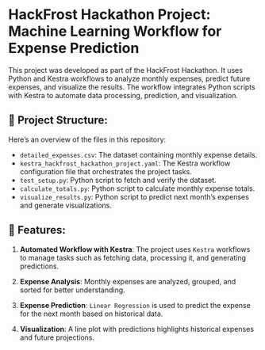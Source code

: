 # HackFrost Hackathon Project: Machine Learning Workflow for Expense Prediction
This project was developed as part of the HackFrost Hackathon. It uses Python and Kestra workflows to analyze monthly expenses, predict future expenses, and visualize the results. The workflow integrates Python scripts with Kestra to automate data processing, prediction, and visualization.

## 📂 Project Structure:
Here’s an overview of the files in this repository:

- `detailed_expenses.csv`: The dataset containing monthly expense details.
- `kestra_hackfrost_hackathon_project.yaml`: The Kestra workflow configuration file that orchestrates the project tasks.
- `test_setup.py`: Python script to fetch and verify the dataset.
- `calculate_totals.py`: Python script to calculate monthly expense totals.
- `visualize_results.py`: Python script to predict next month’s expenses and generate visualizations.

## 🚀 Features:

1. **Automated Workflow with Kestra**:
The project uses `Kestra` workflows to manage tasks such as fetching data, processing it, and generating predictions.

2. **Expense Analysis**:
Monthly expenses are analyzed, grouped, and sorted for better understanding.

3. **Expense Prediction**:
`Linear Regression` is used to predict the expense for the next month based on historical data.

4. **Visualization**:
A line plot with predictions highlights historical expenses and future projections.
